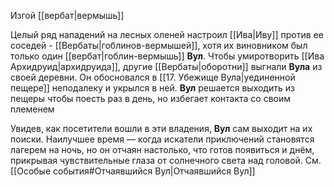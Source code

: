 Изгой [[вербат|вермышь]]

Целый ряд нападений на лесных оленей настроил [[Ива|Иву]] против ее соседей - [[Вербаты|гоблинов-вермышей]], хотя их виновником был только один [[вербат|гоблин-вермышь]] **Вул**. Чтобы умиротворить [[Ива Архидруид|архидруида]], другие [[Вербаты|оборотни]] выгнали **Вула** из своей деревни. Он обосновался в [[17. Убежище Вула|уединенной пещере]] неподалеку и укрылся в ней. **Вул** решается выходить из пещеры чтобы поесть раз в день, но избегает контакта со своим племенем

Увидев, как посетители вошли в эти владения, **Вул** сам выходит на их поиски. Наилучшее время — когда искатели приключений становятся лагерем на ночь, но он отчаян настолько, что готов появиться и днём, прикрывая чувствительные глаза от солнечного света над головой. См. [[Особые события#Отчаявшийся Вул|Отчаявшийся Вул]]